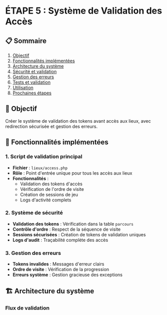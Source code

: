 


# ÉTAPE 5 : Système de Validation des Accès

## 📋 Sommaire
1. [Objectif](#objectif)
2. [Fonctionnalités implémentées](#fonctionnalités-implémentées)
3. [Architecture du système](#architecture-du-système)
4. [Sécurité et validation](#sécurité-et-validation)
5. [Gestion des erreurs](#gestion-des-erreurs)
6. [Tests et validation](#tests-et-validation)
7. [Utilisation](#utilisation)
8. [Prochaines étapes](#prochaines-étapes)

## 🎯 Objectif
Créer le système de validation des tokens avant accès aux lieux, avec redirection sécurisée et gestion des erreurs.

## 🚀 Fonctionnalités implémentées

### 1. Script de validation principal
- **Fichier** : `lieux/access.php`
- **Rôle** : Point d'entrée unique pour tous les accès aux lieux
- **Fonctionnalités** :
  - Validation des tokens d'accès
  - Vérification de l'ordre de visite
  - Création de sessions de jeu
  - Logs d'activité complets

### 2. Système de sécurité
- **Validation des tokens** : Vérification dans la table `parcours`
- **Contrôle d'ordre** : Respect de la séquence de visite
- **Sessions sécurisées** : Création de tokens de validation uniques
- **Logs d'audit** : Traçabilité complète des accès

### 3. Gestion des erreurs
- **Tokens invalides** : Messages d'erreur clairs
- **Ordre de visite** : Vérification de la progression
- **Erreurs système** : Gestion gracieuse des exceptions

## 🏗️ Architecture du système

### Flux de validation